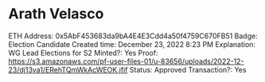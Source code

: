 # Arath Velasco

ETH Address: 0x5AbF453683da9bA4E4E3Cdd4a50f4759C670FB51
Badge: Election Candidate
Created time: December 23, 2022 8:23 PM
Explanation: WG Lead Elections for S2
Minted?: Yes
Proof: https://s3.amazonaws.com/pf-user-files-01/u-83656/uploads/2022-12-23/dj13va1/ERehTQmWkAcWEOK.jfif
Status: Approved
Transaction?: Yes